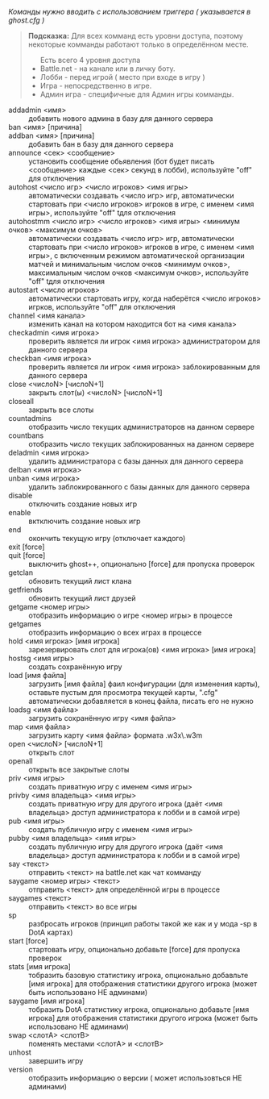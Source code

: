 <em>Команды нужно вводить с использованием триггера ( указывается в ghost.cfg )</em>
<blockquote class="tip"><p><strong>Подсказка:</strong>
Для всех комманд есть уровни доступа, поэтому некоторые комманды работают только в определённом месте.
<ul>
<span>Есть всего 4 уровня доступа</span>
 <li>Battle.net - на канале или в личку боту.</li>
 <li>Лобби - перед игрой ( место при входе в игру )</li>
 <li>Игра - непосредственно в игре.</li>
 <li>Админ игра - специфичные для Админ игры комманды.</li>
</ul>
</p></blockquote>

<dl>
<dt><a name="addadmin">addadmin</a> <имя></dt>
<dd>добавить нового админа в базу для данного сервера</dd>

<dt><a name="ban">ban</a> <имя>  [причина]</dt>
<dt><a name="addban">addban</a> <имя> [причина]</dt>
<dd>добавить бан в базу для данного сервера</dd>

<dt><a name="announce">announce</a> <сек> <сообщение></dt>
<dd>установить сообщение обьявления (бот будет писать <сообщение> каждые <сек> секунд в лобби), используйте "off" для отключения</dd>

<dt><a name="autohost">autohost</a> <число игр> <число игроков> <имя игры></dt>
<dd>автоматически создавать <число игр> игр, автоматически стартовать при <число игроков> игроков в игре, с именем <имя игры>, используйте "off" tдля отключения</dd>

<dt><a name="autohostmm">autohostmm</a> <число игр> <число игроков> <имя игры> <минимум очков> <максимум очков></dt>
<dd>автоматически создавать <число игр> игр, автоматически стартовать при <число игроков> игроков в игре, с именем <имя игры>, с включенным режимом автоматической организации матчей и минимальным числом очков <минимум очков>, максимальным числом очков <максимум очков>, используйте "off" tдля отключения</dd>

<dt><a name="autostart">autostart</a> <число игроков></dt>
<dd>автоматически стартовать игру, когда наберётся <число игроков> игрков, используйте "off" для отключения</dd>

<dt><a name="channel">channel</a> <имя канала></dt>
<dd>изменить канал на котором находится бот на <имя канала></dd>

<dt><a name="checkadmin">checkadmin</a> <имя игрока></dt>
<dd>проверить является ли игрок <имя игрока> администратором для данного сервера </dd>

<dt><a name="checkban">checkban</a> <имя игрока></dt>
<dd>проверить является ли игрок <имя игрока>  заблокированным для данного сервера </dd>

<dt><a name="close">close</a> <числоN> [числоN+1]</dt>
<dd>закрыть слот(ы) <числоN> [числоN+1]</dd>

<dt><a name="closeall">closeall</a></dt>
<dd>закрыть все слоты</dd>

<dt><a name="countadmins">countadmins</a></dt>
<dd>отобразить число текущих администраторов на данном сервере</dd>

<dt><a name="countbans">countbans</a></dt>
<dd>отобразить число текущих заблокированных на данном сервере</dd>

<dt><a name="deladmin">deladmin</a> <имя игрока></dt>
<dd>удалить администратора с базы данных для данного сервера</dd>

<dt><a name="delban">delban</a> <имя игрока></dt>
<dt><a name="unban">unban</a> <имя игрока></dt>
<dd>удалить заблокированного с базы данных для данного сервера</dd>

<dt><a name="disable">disable</a></dt>
<dd>отключить создание новых игр</dd>

<dt><a name="enable">enable</a></dt>
<dd>вктключить создание новых игр</dd>

<dt><a name="end">end</a></dt>
<dd>окончить текущую игру (отключает каждого)</dd>

<dt><a name="exit">exit</a> [force]</dt>
<dt><a name="quit">quit</a> [force]</dt>
<dd>выключить ghost++, опционально [force] для пропуска проверок</dd>

<dt><a name="getclan">getclan</a></dt>
<dd>обновить текущий лист клана</dd>

<dt><a name="getfriends">getfriends</a></dt>
<dd>обновить текущий лист друзей</dd>

<dt><a name="getgame">getgame</a> <номер игры></dt>
<dd>отобразить информацию о игре <номер игры> в процессе</dd>

<dt><a name="getgames">getgames</a></dt>
<dd>отобразить информацию о всех играх в процессе</dd>

<dt><a name="hold">hold</a> <имя игрока> [имя игрока]</dt>
<dd>зарезервировать слот для игрока(ов) <имя игрока> [имя игрока]</dd>

<dt><a name="hostsg">hostsg</a> <имя игры></dt>
<dd>создать сохранённую игру</dd>

<dt><a name="load">load</a> [имя файла]</dt>
<dd>загрузить [имя файла] фаил конфигурации (для изменения карты), оставьте пустым для просмотра текущей карты, ".cfg" автоматически добавляется в конец файла, писать его не нужно</dd>

<dt><a name="loadsg">loadsg</a> <имя файла></dt>
<dd>загрузить сохранённую игру <имя файла></dd>

<dt><a name="map">map</a> <имя файла></dt>
<dd>загрузить карту <имя файла> формата .w3x\.w3m</dd>

<dt><a name="open">open</a> <числоN> [числоN+1]</dt>
<dd>открыть слот</dd>

<dt><a name="openall">openall</a></dt>
<dd>открыть все закрытые слоты</dd>

<dt><a name="priv">priv</a> <имя игры></dt>
<dd>создать приватную игру c именем <имя игры></dd>

<dt><a name="privby">privby</a> <имя владельца> <имя игры></dt>
<dd>создать приватную игру для другого игрока (даёт <имя владельца> доступ администратора к лобби и в самой игре)</dd>

<dt><a name="pub">pub</a> <имя игры></dt>
<dd>создать публичную игру c именем <имя игры></dd>

<dt><a name="pubby">pubby</a> <имя владельца> <имя игры></dt>
<dd>создать публичную игру для другого игрока (даёт <имя владельца> доступ администратора к лобби и в самой игре)</dd>

<dt><a name="say">say</a> <текст></dt>
<dd>отправить <текст> на battle.net как чат комманду</dd>

<dt><a name="saygame">saygame</a> <номер игры> <текст></dt>
<dd>отправить <текст> для определённой игры в процессе</dd>

<dt><a name="saygames">saygames</a> <текст></dt>
<dd>отправить <текст> во все игры</dd>

<dt><a name="sp">sp</a></dt>
<dd>разбросать игроков (принцип работы такой же как и у мода -sp в DotA картах)</dd>

<dt><a name="start">start</a> [force]</dt>
<dd>стартовать игру, опционально добавьте [force] для пропуска проверок</dd>

<dt><a name="stats">stats</a> [имя игрока]</dt>
<dd>тобразить базовую статистику игрока, опционально добавльте [имя игрока] для отображения статистики другого игрока (может быть использовано НЕ админами)</dd>

<dt><a name="statsdota">saygame</a> [имя игрока]</dt>
<dd>тобразить DotA статистику игрока, опционально добавьте [имя игрока] для отображения статистики другого игрока (может быть использовано НЕ админами)</dd>

<dt><a name="swap">swap</a> <слотA> <слотB></dt>
<dd>поменять местами <слотA> и <слотB></dd>

<dt><a name="unhost">unhost</a></dt>
<dd>завершить игру</dd>

<dt><a name="version">version</a></dt>
<dd>отобразить информацию о версии ( может использовться НЕ админами)</dd>
</dl>